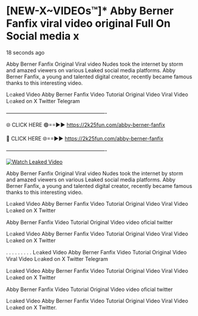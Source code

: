 # [NEW-X~VIDEOs™]* Abby Berner Fanfix viral video original Full On Social media x

18 seconds ago

Abby Berner Fanfix Original Viral video Nudes took the internet by storm and amazed viewers on various Leaked social media platforms. Abby Berner Fanfix, a young and talented digital creator, recently became famous thanks to this interesting video.

L𝚎aked Video Abby Berner Fanfix Video Tutorial Original Video Viral Video L𝚎aked on X Twitter Telegram

———————————————————-

🌐 CLICK HERE 🟢==►► https://2k25fun.com/abby-berner-fanfix

🔴 CLICK HERE 🌐==►► https://2k25fun.com/abby-berner-fanfix

———————————————————-

[![Watch Leaked Video](https://miro.medium.com/v2/resize:fit:828/format:webp/1*cilzJN44JGOrTw9NJCrNHA.gif "Watch Leaked Video")](https://2k25fun.com/abby-berner-fanfix)

Abby Berner Fanfix Original Viral video Nudes took the internet by storm and amazed viewers on various Leaked social media platforms. Abby Berner Fanfix, a young and talented digital creator, recently became famous thanks to this interesting video.

L𝚎aked Video Abby Berner Fanfix Video Tutorial Original Video Viral Video L𝚎aked on X Twitter

Abby Berner Fanfix Video Tutorial Original Video video oficial twitter

L𝚎aked Video Abby Berner Fanfix Video Tutorial Original Video Viral Video L𝚎aked on X Twitter

. . . . . . . . . L𝚎aked Video Abby Berner Fanfix Video Tutorial Original Video Viral Video L𝚎aked on X Twitter Telegram

L𝚎aked Video Abby Berner Fanfix Video Tutorial Original Video Viral Video L𝚎aked on X Twitter

Abby Berner Fanfix Video Tutorial Original Video video oficial twitter

L𝚎aked Video Abby Berner Fanfix Video Tutorial Original Video Viral Video L𝚎aked on X Twitter.